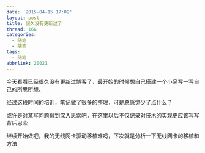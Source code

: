 ```yaml
---
date: '2015-04-15 17:09'
layout: post
title: 很久没有更新过了
thread: 166
categories:
  - 随笔
  - 随笔
tags:
  - 随笔
abbrlink: 20021
---
```


今天看看已经很久没有更新过博客了，最开始的时候想自己搭建一个小窝写一写自己的所思所想。

经过这段时间的培训，笔记做了很多的整理，可是总感觉少了点什么？

或许是对某写问题得到深入思索吧，在这里以后不仅记录对技术的实现更应该写写背后思索

继续开始做吧，我的无线网卡驱动移植难吗，下次就是分析一下无线网卡的移植和方法
